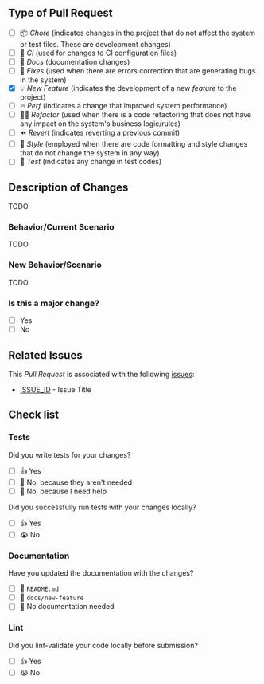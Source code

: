 <!--- Thank you for opening a Pull Request on "Action Content Change Validation" 🚀!

Please read the following points before requesting your Pull Request:
1- Keep your PR as simple as possible;
2- Limit your PR to just one topic (docs, feat, refact, ci or bugfix);
3- Check which context fits best with your PR;
4- Remove this comment. -->
## Type of Pull Request

- [ ] 📦 _Chore_ (indicates changes in the project that do not affect the system or test files. These are development changes)
- [ ] 🔁 _CI_ (used for changes to CI configuration files)
- [ ] 📝 _Docs_ (documentation changes)
- [ ] 🐛 _Fixes_ (used when there are errors correction that are generating bugs in the system)
- [x] 💡 _New Feature_ (indicates the development of a new _feature_ to the project)
- [ ] 🔥 _Perf_ (indicates a change that improved system performance)
- [ ] 👨‍💻 _Refactor_ (used when there is a code refactoring that does not have any impact on the system's business logic/rules)
- [ ] ⏪ _Revert_ (indicates reverting a previous commit)
- [ ] 🎨 _Style_ (employed when there are code formatting and style changes that do not change the system in any way)
- [ ] 🧪 _Test_ (indicates any change in test codes)

## Description of Changes
<!--- Describe your changes below -->
TODO

### Behavior/Current Scenario
<!--- Describe the current behavior you are modifying -->
TODO

### New Behavior/Scenario
<!--- Please describe the behavior or changes this PR adds -->
TODO

### Is this a major change?
- [ ] Yes
- [ ] No

## Related Issues

This _Pull Request_ is associated with the following [issues](https://github.com/padupe/action-generate-token-github-app/issues):
- [ISSUE_ID](https://github.com/padupe/action-generate-token-github-app/issues/ISSUE_ID) - Issue Title

## Check list

### Tests

Did you write tests for your changes?

- [ ] 👍 Yes
- [ ] 🙅 No, because they aren't needed
- [ ] 🙋 No, because I need help

Did you successfully run tests with your changes locally?

- [ ] 👍 Yes
- [ ] 😭 No

### Documentation

Have you updated the documentation with the changes?

- [ ] 📜 `README.md`
- [ ] 📓 `docs/new-feature`
- [ ] 🙅 No documentation needed

### Lint

Did you lint-validate your code locally before submission?

- [ ] 👍 Yes
- [ ] 😭 No

